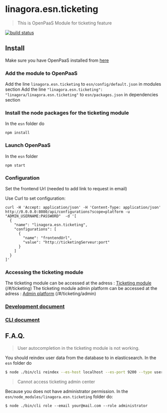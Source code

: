 # linagora.esn.ticketing
>This is OpenPaaS Module for ticketing feature

[![build status](https://ci.linagora.com/linagora/lgs/openpaas/linagora.esn.ticketing/badges/master/build.svg)](https://ci.linagora.com/linagora/lgs/openpaas/linagora.esn.ticketing/commits/master)

## Install

Make sure you have OpenPaaS installed from [here](https://ci.linagora.com/linagora/lgs/openpaas/linagora.esn.ticketing/wikis/installation)

### Add the module to OpenPaaS

Add the line `linagora.esn.ticketing` to `esn/config/default.json` in modules section
Add the line `"linagora.esn.ticketing": "linagora/linagora.esn.ticketing"` to `esn/packages.json` in dependencies section

### Install the node packages for the ticketing module

In the `esn` folder do
```
npm install
```

### Launch OpenPaaS

In the `esn` folder
```
npm start
```

### Configuration

Set the frontend Url (needed to add link to request in email)

Use Curl to set configuration:
```
curl -H 'Accept: application/json' -H 'Content-Type: application/json'  http://0.0.0.0:8080/api/configurations?scope=platform -u "ADMIN_USERNAME:PASSWORD"  -d '[
  {
    "name": "linagora.esn.ticketing",
    "configurations": [
      {
        "name": "frontendUrl",
        "value": "http://ticketingServeur:port"
      }
    ]
  }
]'
```

### Accessing the ticketing module

The ticketing module can be accessed at the adress : [Ticketing module](http://localhost:8080/#/ticketing) (/#/ticketing)
The ticketing module admin platform can be accessed at the adress : [Admin platform](http://localhost:8080/#/ticketing/admin) (/#/ticketing/admin)

### [Development document](./doc/dev.md)
### [CLI document](./doc/cli.md)

## F.A.Q.

> User autocompletion in the ticketing module is not working.

You should reindex user data from the database to in elasticsearch. In the `esn` folder do

```bash
$ node ./bin/cli reindex --es-host localhost --es-port 9200 --type users
```

> Cannot access ticketing admin center

Because you does not have administrator permission. In the `esn/node_modules/linagora.esn.ticketing` folder do:

```
$ node ./bin/cli role --email your@mail.com --role administrator
```
